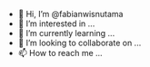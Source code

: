 - 👋 Hi, I’m @fabianwisnutama
- 👀 I’m interested in ...
- 🌱 I’m currently learning ...
- 💞️ I’m looking to collaborate on ...
- 📫 How to reach me ...

<!---
fabianwisnutama/fabianwisnutama is a ✨ special ✨ repository because its `README.md` (this file) appears on your GitHub profile.
You can click the Preview link to take a look at your changes.
--->

